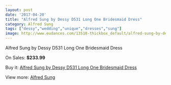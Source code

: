 ```yaml
---
layout: post
date: '2017-04-20'
title: "Alfred Sung by Dessy D531 Long One Bridesmaid Dress"
category: Alfred Sung
tags: ["dessy","wedding","unique","dresses","sung"]
image: http://www.eudances.com/13510-thickbox_default/alfred-sung-by-dessy-d531-long-one-bridesmaid-dress.jpg
---
```

Alfred Sung by Dessy D531 Long One Bridesmaid Dress

On Sales: **$233.99**
<a href="https://www.eudances.com/en/alfred-sung/4076-alfred-sung-by-dessy-d531-long-one-bridesmaid-dress.html"><amp-img layout="responsive" width="600" height="600" src="//www.eudances.com/13510-thickbox_default/alfred-sung-by-dessy-d531-long-one-bridesmaid-dress.jpg" alt="Alfred Sung by Dessy D531 Long One Bridesmaid Dress 0" /></a>
<a href="https://www.eudances.com/en/alfred-sung/4076-alfred-sung-by-dessy-d531-long-one-bridesmaid-dress.html"><amp-img layout="responsive" width="600" height="600" src="//www.eudances.com/13511-thickbox_default/alfred-sung-by-dessy-d531-long-one-bridesmaid-dress.jpg" alt="Alfred Sung by Dessy D531 Long One Bridesmaid Dress 1" /></a>
<a href="https://www.eudances.com/en/alfred-sung/4076-alfred-sung-by-dessy-d531-long-one-bridesmaid-dress.html"><amp-img layout="responsive" width="600" height="600" src="//www.eudances.com/13512-thickbox_default/alfred-sung-by-dessy-d531-long-one-bridesmaid-dress.jpg" alt="Alfred Sung by Dessy D531 Long One Bridesmaid Dress 2" /></a>
<a href="https://www.eudances.com/en/alfred-sung/4076-alfred-sung-by-dessy-d531-long-one-bridesmaid-dress.html"><amp-img layout="responsive" width="600" height="600" src="//www.eudances.com/13513-thickbox_default/alfred-sung-by-dessy-d531-long-one-bridesmaid-dress.jpg" alt="Alfred Sung by Dessy D531 Long One Bridesmaid Dress 3" /></a>

Buy it: [Alfred Sung by Dessy D531 Long One Bridesmaid Dress](https://www.eudances.com/en/alfred-sung/4076-alfred-sung-by-dessy-d531-long-one-bridesmaid-dress.html "Alfred Sung by Dessy D531 Long One Bridesmaid Dress")

View more: [Alfred Sung](https://www.eudances.com/en/52-alfred-sung "Alfred Sung")